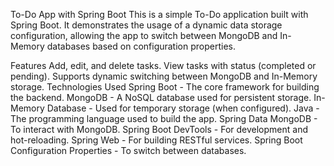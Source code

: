 To-Do App with Spring Boot
This is a simple To-Do application built with Spring Boot. It demonstrates the usage of a dynamic data storage configuration, allowing the app to switch between MongoDB and In-Memory databases based on configuration properties.

Features
Add, edit, and delete tasks.
View tasks with status (completed or pending).
Supports dynamic switching between MongoDB and In-Memory storage.
Technologies Used
Spring Boot - The core framework for building the backend.
MongoDB - A NoSQL database used for persistent storage.
In-Memory Database - Used for temporary storage (when configured).
Java - The programming language used to build the app.
Spring Data MongoDB - To interact with MongoDB.
Spring Boot DevTools - For development and hot-reloading.
Spring Web - For building RESTful services.
Spring Boot Configuration Properties - To switch between databases.
